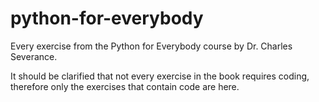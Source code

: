 # python-for-everybody
Every exercise from the Python for Everybody course by Dr. Charles Severance.

It should be clarified that not every exercise in the book requires coding, therefore only the exercises that contain code are here.

